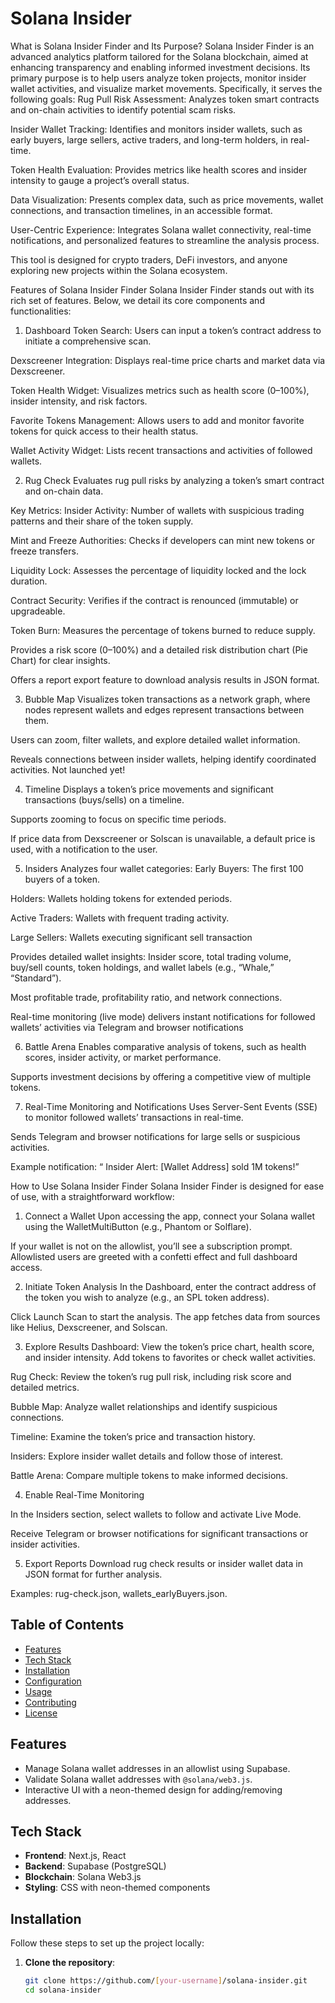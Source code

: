 # Solana Insider
What is Solana Insider Finder and Its Purpose?
Solana Insider Finder is an advanced analytics platform tailored for the Solana blockchain, aimed at enhancing transparency and enabling informed investment decisions. Its primary purpose is to help users analyze token projects, monitor insider wallet activities, and visualize market movements. Specifically, it serves the following goals:
Rug Pull Risk Assessment: Analyzes token smart contracts and on-chain activities to identify potential scam risks.

Insider Wallet Tracking: Identifies and monitors insider wallets, such as early buyers, large sellers, active traders, and long-term holders, in real-time.

Token Health Evaluation: Provides metrics like health scores and insider intensity to gauge a project’s overall status.

Data Visualization: Presents complex data, such as price movements, wallet connections, and transaction timelines, in an accessible format.

User-Centric Experience: Integrates Solana wallet connectivity, real-time notifications, and personalized features to streamline the analysis process.

This tool is designed for crypto traders, DeFi investors, and anyone exploring new projects within the Solana ecosystem.

Features of Solana Insider Finder
Solana Insider Finder stands out with its rich set of features. Below, we detail its core components and functionalities:

1. Dashboard
Token Search: Users can input a token’s contract address to initiate a comprehensive scan.

Dexscreener Integration: Displays real-time price charts and market data via Dexscreener.

Token Health Widget: Visualizes metrics such as health score (0–100%), insider intensity, and risk factors.

Favorite Tokens Management: Allows users to add and monitor favorite tokens for quick access to their health status.

Wallet Activity Widget: Lists recent transactions and activities of followed wallets.

2. Rug Check
Evaluates rug pull risks by analyzing a token’s smart contract and on-chain data.

Key Metrics:
Insider Activity: Number of wallets with suspicious trading patterns and their share of the token supply.

Mint and Freeze Authorities: Checks if developers can mint new tokens or freeze transfers.

Liquidity Lock: Assesses the percentage of liquidity locked and the lock duration.

Contract Security: Verifies if the contract is renounced (immutable) or upgradeable.

Token Burn: Measures the percentage of tokens burned to reduce supply.

Provides a risk score (0–100%) and a detailed risk distribution chart (Pie Chart) for clear insights.

Offers a report export feature to download analysis results in JSON format.

3. Bubble Map
Visualizes token transactions as a network graph, where nodes represent wallets and edges represent transactions between them.

Users can zoom, filter wallets, and explore detailed wallet information.

Reveals connections between insider wallets, helping identify coordinated activities.
Not launched yet!

4. Timeline
Displays a token’s price movements and significant transactions (buys/sells) on a timeline.

Supports zooming to focus on specific time periods.

If price data from Dexscreener or Solscan is unavailable, a default price is used, with a notification to the user.

5. Insiders
Analyzes four wallet categories:
Early Buyers: The first 100 buyers of a token.

Holders: Wallets holding tokens for extended periods.

Active Traders: Wallets with frequent trading activity.

Large Sellers: Wallets executing significant sell transaction

Provides detailed wallet insights:
Insider score, total trading volume, buy/sell counts, token holdings, and wallet labels (e.g., “Whale,” “Standard”).

Most profitable trade, profitability ratio, and network connections.

Real-time monitoring (live mode) delivers instant notifications for followed wallets’ activities via Telegram and browser notifications

6. Battle Arena
Enables comparative analysis of tokens, such as health scores, insider activity, or market performance.

Supports investment decisions by offering a competitive view of multiple tokens.

7. Real-Time Monitoring and Notifications
Uses Server-Sent Events (SSE) to monitor followed wallets’ transactions in real-time.

Sends Telegram and browser notifications for large sells or suspicious activities.

Example notification: “ Insider Alert: [Wallet Address] sold 1M tokens!”

How to Use Solana Insider Finder
Solana Insider Finder is designed for ease of use, with a straightforward workflow:
1. Connect a Wallet
Upon accessing the app, connect your Solana wallet using the WalletMultiButton (e.g., Phantom or Solflare).

If your wallet is not on the allowlist, you’ll see a subscription prompt. Allowlisted users are greeted with a confetti effect and full dashboard access.

2. Initiate Token Analysis
In the Dashboard, enter the contract address of the token you wish to analyze (e.g., an SPL token address).

Click Launch Scan to start the analysis. The app fetches data from sources like Helius, Dexscreener, and Solscan.

3. Explore Results
Dashboard: View the token’s price chart, health score, and insider intensity. Add tokens to favorites or check wallet activities.

Rug Check: Review the token’s rug pull risk, including risk score and detailed metrics.

Bubble Map: Analyze wallet relationships and identify suspicious connections.

Timeline: Examine the token’s price and transaction history.

Insiders: Explore insider wallet details and follow those of interest.

Battle Arena: Compare multiple tokens to make informed decisions.

4. Enable Real-Time Monitoring

In the Insiders section, select wallets to follow and activate Live Mode.

Receive Telegram or browser notifications for significant transactions or insider activities.

5. Export Reports
Download rug check results or insider wallet data in JSON format for further analysis.

Examples: rug-check.json, wallets_earlyBuyers.json.

## Table of Contents
- [Features](#features)
- [Tech Stack](#tech-stack)
- [Installation](#installation)
- [Configuration](#configuration)
- [Usage](#usage)
- [Contributing](#contributing)
- [License](#license)

## Features
- Manage Solana wallet addresses in an allowlist using Supabase.
- Validate Solana wallet addresses with `@solana/web3.js`.
- Interactive UI with a neon-themed design for adding/removing addresses.

## Tech Stack
- **Frontend**: Next.js, React
- **Backend**: Supabase (PostgreSQL)
- **Blockchain**: Solana Web3.js
- **Styling**: CSS with neon-themed components

## Installation
Follow these steps to set up the project locally:

1. **Clone the repository**:
   ```bash
   git clone https://github.com/[your-username]/solana-insider.git
   cd solana-insider
